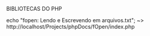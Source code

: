 BIBLIOTECAS DO PHP

echo "fopen: Lendo e Escrevendo em arquivos.txt"; ~> http://localhost/Projects/phpDocs/fOpen/index.php
